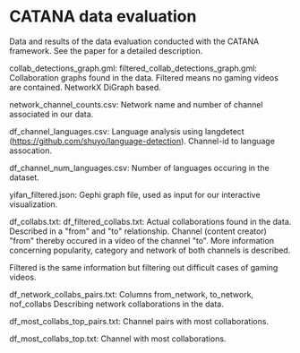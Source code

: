 # CATANA data evaluation

Data and results of the data evaluation conducted with the CATANA framework. See the paper for a detailed description.


collab_detections_graph.gml:
filtered_collab_detections_graph.gml:
Collaboration graphs found in the data. 
Filtered means no gaming videos are contained.
NetworkX DiGraph based.


network_channel_counts.csv:
Network name and number of channel associated in our data.

df_channel_languages.csv:
Language analysis using langdetect (https://github.com/shuyo/language-detection).
Channel-id to language assocation.

df_channel_num_languages.csv:
Number of languages occuring in the dataset.

yifan_filtered.json:
Gephi graph file, used as input for our interactive visualization.


df_collabs.txt:
df_filtered_collabs.txt:
Actual collaborations found in the data. Described in a "from" and "to" relationship. Channel (content creator) "from" thereby occured in a video of the channel "to".
More information concerning popularity, category and network of both channels is described.

Filtered is the same information but filtering out difficult cases of gaming videos.


df_network_collabs_pairs.txt:
Columns from_network, to_network, nof_collabs
Describing network collaborations in the data.


df_most_collabs_top_pairs.txt:
Channel pairs with most collaborations.


df_most_collabs_top.txt:
Channel with most collaborations.
